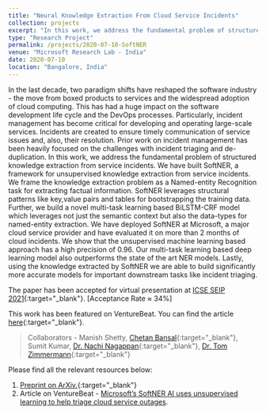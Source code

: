 ```yaml
---
title: "Neural Knowledge Extraction From Cloud Service Incidents"
collection: projects
excerpt: "In this work, we address the fundamental problem of structured knowledge extraction from service incidents. We have built SoftNER, a framework for unsupervised knowledge extraction from service incidents."
type: "Research Project"
permalink: /projects/2020-07-10-SoftNER
venue: "Microsoft Research Lab - India"
date: 2020-07-10
location: "Bangalore, India"
---
```


In the last decade, two paradigm shifts have reshaped the software industry - the move from boxed products to services and the widespread adoption of cloud computing. This has had a huge impact on the software development life cycle and the DevOps processes. Particularly, incident management has become critical for developing and operating large-scale services. Incidents are created to ensure timely communication of service issues and, also, their resolution. Prior work on incident management has been heavily focused on the challenges with incident triaging and de-duplication. In this work, we address the fundamental problem of structured knowledge extraction from service incidents. We have built SoftNER, a framework for unsupervised knowledge extraction from service incidents. We frame the knowledge extraction problem as a Named-entity Recognition task for extracting factual information. SoftNER leverages structural patterns like key,value pairs and tables for bootstrapping the training data. Further, we build a novel multi-task learning based BiLSTM-CRF model which leverages not just the semantic context but also the data-types for named-entity extraction. We have deployed SoftNER at Microsoft, a major cloud service provider and have evaluated it on more than 2 months of cloud incidents. We show that the unsupervised machine learning based approach has a high precision of 0.96. Our multi-task learning based deep learning model also outperforms the state of the art NER models. Lastly, using the knowledge extracted by SoftNER we are able to build significantly more accurate models for important downstream tasks like incident triaging.

The paper has been accepted for virtual presentation at [ICSE SEIP 2021](https://conf.researchr.org/track/icse-2021/icse-2021-Software-Engineering-in-Practice){:target="_blank"}. [Acceptance Rate ≈ 34%]

This work has been featured on VentureBeat. You can find the article [here](https://venturebeat.com/2020/07/14/microsofts-softner-ai-uses-unsupervised-learning-to-help-triage-cloud-service-outages/){:target="_blank"}.

> Collaborators - Manish Shetty, [Chetan Bansal](https://www.microsoft.com/en-us/research/people/chetanb/){:target="_blank"}, Sumit Kumar, [Dr. Nachi Nagappan](https://nachinagappan.github.io/){:target="_blank"}, [Dr. Tom Zimmermann](http://thomas-zimmermann.com/){:target="_blank"}

Please find all the relevant resources below:
1. [Preprint on ArXiv.](https://arxiv.org/abs/2007.05505){:target="_blank"}
2. Article on VentureBeat - [Microsoft’s SoftNER AI uses unsupervised learning to help triage cloud service outages](https://venturebeat.com/2020/07/14/microsofts-softner-ai-uses-unsupervised-learning-to-help-triage-cloud-service-outages/).